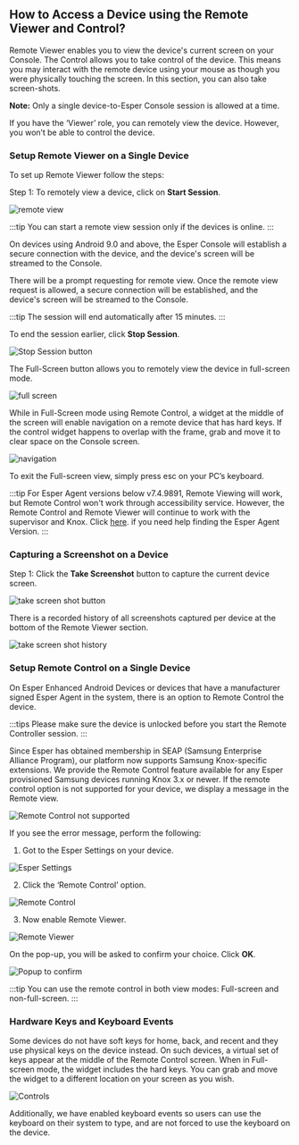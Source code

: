 ## How to Access a Device using the Remote Viewer and Control?

Remote Viewer enables you to view the  device's current screen on your Console. The Control allows you to take control of the device. This means you may interact with the remote device using your mouse as though you were physically touching the screen. In this section, you can also take screen-shots.

**Note:** Only a single device-to-Esper Console session is allowed at a time. 

If you have the ‘Viewer’ role, you can remotely view the device. However, you won’t be able to control the device.


### Setup Remote Viewer on a Single Device
 

To set up Remote Viewer follow the steps:

  

Step 1: To remotely view a device, click on **Start Session**.

  

![remote view](./images/remoteview/128_Groups_devices_details_screen_remote_viewer.png)

  

:::tip
You can start a remote view session only if the devices is online.
:::

On devices using Android 9.0 and above, the Esper Console will establish a secure connection with the device, and the device's screen will be streamed to the Console.

There will be a prompt requesting for remote view. Once the remote view request is allowed, a secure connection will be established, and the device's screen will be streamed to the Console.

:::tip
The session will end automatically after 15 minutes.
:::

  
To end the session earlier, click **Stop Session**.

![Stop Session button](./images/remoteview/129_Groups_devices_details_screen_remote_viewer_session_on.png)

The Full-Screen button allows you to remotely view the device in full-screen mode.

![full screen](./images/remoteview/132_Groups_devices_details_screen_remote_viewer_full_screen.png)

While in Full-Screen mode using Remote Control, a widget at the middle of the screen will enable navigation on a remote device that has hard keys. If the control widget happens to overlap with the frame, grab and move it to clear space on the Console screen. 

![navigation](./images/remoteview/131_Groups_devices_details_screen_remote_viewer_screenshot_fullscreen.png)

To exit the Full-screen view, simply press esc on your PC’s keyboard.

:::tip
For Esper Agent versions below v7.4.9891, Remote Viewing will work, but Remote Control won't work through accessibility service. However, the Remote Control and Remote Viewer will continue to work with the supervisor and Knox.
Click [here](./agent-version.md). if you need help finding the Esper Agent Version.
:::

### Capturing a Screenshot on a Device

Step 1: Click the **Take Screenshot** button to capture the current device screen.

![take screen shot button](./images/remoteview/130_Groups_devices_details_screen_remote_viewer_screenshot.png)

There is a recorded history of all screenshots captured per device at the bottom of the Remote Viewer section.


![take screen shot history](./images/remoteview/130a_Screenshot_history.png)

  
### Setup Remote Control on a Single Device

On Esper Enhanced Android Devices or devices that have a manufacturer signed Esper Agent in the system, there is an option to Remote Control the device.  

:::tips
Please make sure the device is unlocked before you start the Remote Controller session.
:::

Since Esper has obtained membership in SEAP (Samsung Enterprise Alliance Program), our platform now supports Samsung Knox-specific extensions. We provide the Remote Control feature available for any Esper provisioned Samsung devices running Knox 3.x or newer. If the remote control option is not supported for your device, we display a message in the Remote view.

![Remote Control not supported](./images/remoteview/133_Groups_devices_details_screen_remote_viewer_not_supported.png)

If you see the error message, perform the following:

  

1.  Got to the Esper Settings on your device.
    

![Esper Settings](./images/remoteview/135_EsperASettings.png)


2.  Click the ‘Remote Control’ option.
    

![Remote Control](./images/remoteview/136_remoteControlOption.png)


3.  Now enable Remote Viewer.
    

![Remote Viewer](./images/remoteview/137_remoteViewer.png)


On the pop-up, you will be asked to confirm your choice. Click **OK**.

![Popup to confirm](./images/remoteview/138_popup.png)

:::tip
You can use the remote control in both view modes: Full-screen and non-full-screen.
:::

### Hardware Keys and Keyboard Events

Some devices do not have soft keys for home, back, and recent and they use physical keys on the device instead. On such devices, a virtual set of keys appear at the middle of the Remote Control screen. When in Full-screen mode, the widget includes the hard keys. You can grab and move the widget to a different location on your screen as you wish.

![Controls](./images/remoteview/134_Groups_devices_details_screen_remote_viewer_Hardware_Keys_Keyboard_Event.png)

Additionally, we have enabled keyboard events so users can use the keyboard on their system to type, and are not forced to use the keyboard on the device.